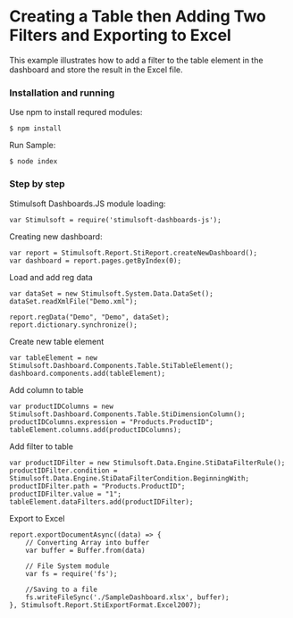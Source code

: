 # Creating a Table then Adding Two Filters and Exporting to Excel

This example illustrates how to add a filter to the table element in the dashboard and store the result in the Excel file.

### Installation and running
Use npm to install requred modules:

    $ npm install
    
Run Sample:

    $ node index

### Step by step
Stimulsoft Dashboards.JS module loading:

    var Stimulsoft = require('stimulsoft-dashboards-js');

Creating new dashboard:

    var report = Stimulsoft.Report.StiReport.createNewDashboard();
    var dashboard = report.pages.getByIndex(0);

Load and add reg data

    var dataSet = new Stimulsoft.System.Data.DataSet();
    dataSet.readXmlFile("Demo.xml");

    report.regData("Demo", "Demo", dataSet);
    report.dictionary.synchronize();

Create new table element

    var tableElement = new Stimulsoft.Dashboard.Components.Table.StiTableElement();
    dashboard.components.add(tableElement);

Add column to table

    var productIDColumns = new Stimulsoft.Dashboard.Components.Table.StiDimensionColumn();
    productIDColumns.expression = "Products.ProductID";
    tableElement.columns.add(productIDColumns);

Add filter to table

    var productIDFilter = new Stimulsoft.Data.Engine.StiDataFilterRule();
    productIDFilter.condition = Stimulsoft.Data.Engine.StiDataFilterCondition.BeginningWith;
    productIDFilter.path = "Products.ProductID";
    productIDFilter.value = "1";
    tableElement.dataFilters.add(productIDFilter);

Export to Excel

    report.exportDocumentAsync((data) => {
        // Converting Array into buffer
        var buffer = Buffer.from(data)

        // File System module
        var fs = require('fs');

        //Saving to a file
        fs.writeFileSync('./SampleDashboard.xlsx', buffer);
    }, Stimulsoft.Report.StiExportFormat.Excel2007);



